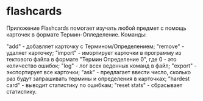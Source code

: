 # flashcards

Приложение Flashcards помогает изучать любой предмет с помощь карточек в формате Термин-Опледеление.
Команды:

"add" - добавляет карточку с Термином/Определением;
"remove" - удаляет карточку;
"import" - имортирует карточки в программу из тектового файла в формате "Термин Определение 0", где 0 - это количество ошибок;
"log" - лог всех веденных команд в файл;
"export" - экспортирует все карточки;
"ask" - предлагает ввести число, сколько раз будут запрашивать термины и определения в карточках;
"hardest card" - выводит статистику по ошибкам;
"reset stats" - сбрасывает статистику.

